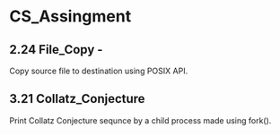 # CS_Assingment
## 2.24 File_Copy - 

Copy source file to destination using POSIX API.

## 3.21 Collatz_Conjecture

Print Collatz Conjecture sequnce by a child process made using fork().
